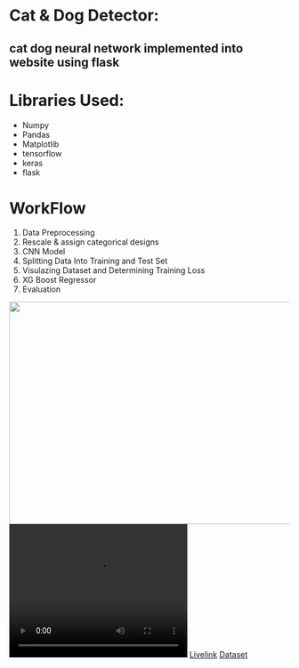 <html>

<body>
<h1>Cat & Dog Detector: </h1>
<h2>cat dog neural network implemented into website using flask</h2>
<p></p>
<h1>Libraries Used: </h1>
<ul>
<li>Numpy</li>
<li>Pandas</li>
<li>Matplotlib</li>
<li>tensorflow</li>
<li>keras</li>
<li>flask</li>
</ul>
<h1><b>WorkFlow</b></h1>

<ol>
<li>Data Preprocessing</li>
<li>Rescale & assign categorical designs</li>
<li>CNN Model</li>
<li>Splitting Data Into Training and Test Set</li>
<li>Visulazing Dataset and Determining Training Loss</li>
<li>XG Boost Regressor</li>
<li>Evaluation</li>
</ol>
<img src="./files/smsSpamImage.png" width="700" height="400">
<video width="320" height="240" controls src="./files/smsSpamDetector.mp4">
  <source src="./files/smsSpamDetector.mp4" type="video/mp4">
Video: 
</video>
<a href="https://smsemailspamdetector.herokuapp.com/">Livelink</a>
<a href="https://www.kaggle.com/datasets/uciml/sms-spam-collection-dataset">Dataset</a>
</body>

</html>
